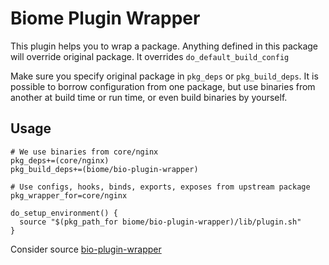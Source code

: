 # Biome Plugin Wrapper

This plugin helps you to wrap a package. Anything defined in this package will override original package.
It overrides `do_default_build_config`

Make sure you specify original package in `pkg_deps` or `pkg_build_deps`.
It is possible to borrow configuration from one package, but use binaries from another at build time or run time, or even build binaries by yourself.

## Usage

```
# We use binaries from core/nginx
pkg_deps+=(core/nginx)
pkg_build_deps+=(biome/bio-plugin-wrapper)

# Use configs, hooks, binds, exports, exposes from upstream package
pkg_wrapper_for=core/nginx

do_setup_environment() {
  source "$(pkg_path_for biome/bio-plugin-wrapper)/lib/plugin.sh"
}
```

Consider source [bio-plugin-wrapper](habitat/lib/plugin.sh)
